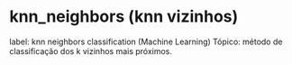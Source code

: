 # knn_neighbors (knn vizinhos)

label: knn neighbors classification  (Machine Learning)
Tópico: método de classificação dos k vizinhos mais próximos.

